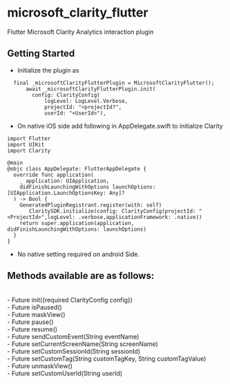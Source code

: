 # microsoft_clarity_flutter

Flutter Microsoft Clarity Analytics interaction plugin

## Getting Started

- Initialize the plugin as 
```
  final _microsoftClarityFlutterPlugin = MicrosoftClarityFlutter();
      await _microsoftClarityFlutterPlugin.init(
        config: ClarityConfig(
            logLevel: LogLevel.Verbose,
            projectId: "<projectId?",
            userId: "<UserId>"),
```
- On native iOS side  add following in AppDelegate.swift  to initialize  Clarity
```
import Flutter
import UIKit
import Clarity

@main
@objc class AppDelegate: FlutterAppDelegate {
  override func application(
    _ application: UIApplication,
    didFinishLaunchingWithOptions launchOptions: [UIApplication.LaunchOptionsKey: Any]?
  ) -> Bool {
    GeneratedPluginRegistrant.register(with: self)
       ClaritySDK.initialize(config: ClarityConfig(projectId: "<ProjectId>",logLevel: .verbose,applicationFramework: .native))
    return super.application(application, didFinishLaunchingWithOptions: launchOptions)
  }
}

```
- No native setting required on android Side.

## Methods available are as follows:
<br/>
-   Future<bool> init({required ClarityConfig config})
<br/>
-   Future<bool> isPaused() 
<br/>
- Future<bool> maskView()
<br/>
- Future<bool> pause() 
<br/>
-  Future<bool> resume() 
<br/>
- Future<bool> sendCustomEvent(String eventName)
<br/>
- Future<bool> setCurrentScreenName(String screenName)
<br/>
- Future<bool> setCustomSessionId(String sessionId)
<br/>
- Future<bool> setCustomTag(String customTagKey, String customTagValue)
<br/>
- Future<bool> unmaskView()
<br/>
- Future<bool> setCustomUserId(String userId)
